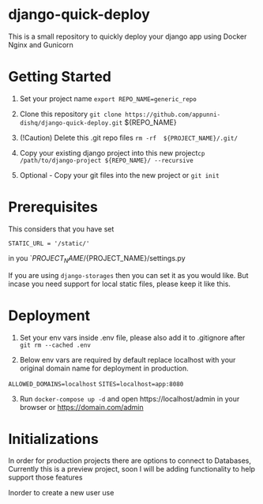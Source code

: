 # django-quick-deploy
This is a small repository to quickly deploy your django app using Docker Nginx and Gunicorn 

# Getting Started

1. Set your project name `export REPO_NAME=generic_repo`

2. Clone this repository `git clone https://github.com/appunni-dishq/django-quick-deploy.git` ${REPO_NAME}

3. (!Caution) Delete this .git repo files `rm -rf  ${PROJECT_NAME}/.git/`

3. Copy your existing django project into this new project`cp /path/to/django-project ${REPO_NAME}/ --recursive`

4. Optional - Copy your git files into the new project or `git init`


# Prerequisites

This considers that you have set

`STATIC_URL = '/static/'`

in you `${PROJECT_NAME}/${PROJECT_NAME}/settings.py

If you are using `django-storages` then you can set it as you would like.
But incase you need support for local static files, please keep it like this.

# Deployment

1. Set your env vars inside .env file, please also add it to .gitignore after `git rm --cached .env`

2. Below env vars are required by default replace localhost with your original domain name for deployment in production.

`ALLOWED_DOMAINS=localhost`
`SITES=localhost=app:8080`

3. Run `docker-compose up -d` and open https://localhost/admin in your browser or https://domain.com/admin

# Initializations

In order for production projects there are options to connect to Databases,
Currently this is a preview project, soon I will be adding functionality to help support those features

Inorder to create a new user use 